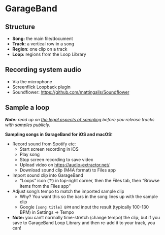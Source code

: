 # GarageBand

## Structure

- **Song:** the main file/document
- **Track:** a vertical row in a song
- **Region:** one clip on a track
- **Loop:** regions from the Loop Library

## Recording system audio

- Via the microphone
- Screenflick Loopback plugin
- Soundflower: https://github.com/mattingalls/Soundflower

## Sample a loop

_**Note:** read up on [the legal aspects of sampling](https://diymusician.cdbaby.com/music-rights/clear-samples-to-copyrighted-music/) before you release tracks with samples publicly._

**Sampling songs in GarageBand for iOS and macOS:**

- Record sound from Spotify etc:
	- Start screen recording in iOS
	- Play song
	- Stop screen recording to save video
	- Upload video on https://audio-extractor.net/
	- Download sound clip (M4A format) to Files app
- Import sound clip into GarageBand
	- “Loops” icon (➰) in top-right corner, then the Files tab, then “Browse items from the Files app”
- Adjust song’s tempo to match the imported sample clip
	- Why? You want this so the bars in the song lines up with the sample clip
	- Google `[song title] BPM` and input the result (typically 100-130 BPM) in Settings → Tempo
- **Note:** you can’t normally time-stretch (change tempo) the clip, but if you save to GarageBand Loop Library and then re-add it to your track, you can!
